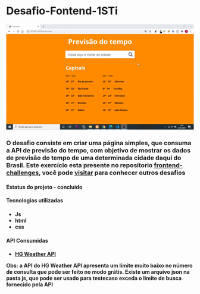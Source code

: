 <h1>
    <a>Desafio-Fontend-1STi</a>
</h1>
<p>
    <img src="img/img-demo.gif"/>
</p>

<h3>
    O desafio consiste em criar uma página simples, que consuma a API de previsão do tempo, com objetivo de mostrar os dados de previsão do tempo de uma determinada cidade daqui do Brasil. Este exercício esta presente no repositorio
    <a href="https://github.com/felipefialho/frontend-challenges">frontend-challenges</a>, você pode <a href="https://github.com/felipefialho/frontend-challenges"> visitar</a> para conhecer outros desafios
</h3>
<h4>Estatus do projeto - concluido<h4>
<h4>Tecnologias utilizadas<h4>
<ul>
    <li>Js</li>
    <li>html</li>
    <li>css</li>
</ul>
<h4>API Consumidas<h4>
<ul>
    <li>
        <a href="https://hgbrasil.com/status/weather"> 
            HG Weather API
        </a>
    </li>
</ul>
<p> Obs: a API do HG Weather API apresenta um limite muito baixo no número de consulta que pode ser feito no modo grátis. Existe um arquivo json na pasta  js, que pode ser usado para testecaso exceda o limite de busca fornecido pela API </p>